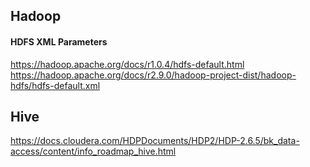 ## Hadoop ##

#### HDFS XML Parameters ###    
https://hadoop.apache.org/docs/r1.0.4/hdfs-default.html  
https://hadoop.apache.org/docs/r2.9.0/hadoop-project-dist/hadoop-hdfs/hdfs-default.xml

## Hive ##  

https://docs.cloudera.com/HDPDocuments/HDP2/HDP-2.6.5/bk_data-access/content/info_roadmap_hive.html
